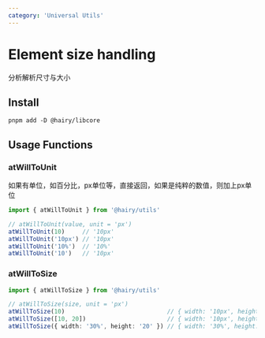 ```yaml
---
category: 'Universal Utils'
---
```


# Element size handling

分析解析尺寸与大小

## Install

```
pnpm add -D @hairy/libcore
```

## Usage Functions

### atWillToUnit

如果有单位，如百分比，px单位等，直接返回，如果是纯粹的数值，则加上px单位

```ts
import { atWillToUnit } from '@hairy/utils'

// atWillToUnit(value, unit = 'px')
atWillToUnit(10)     // '10px'
atWillToUnit('10px') // '10px'
atWillToUnit('10%')  // '10%'
atWillToUnit('10')   // '10px'
```

### atWillToSize

```ts
import { atWillToSize } from '@hairy/utils'

// atWillToSize(size, unit = 'px')
atWillToSize(10)                             // { width: '10px', height: '10px' }
atWillToSize([10, 20])                       // { width: '10px', height: '20px' }
atWillToSize({ width: '30%', height: '20' }) // { width: '30%', height: '20px' }
```